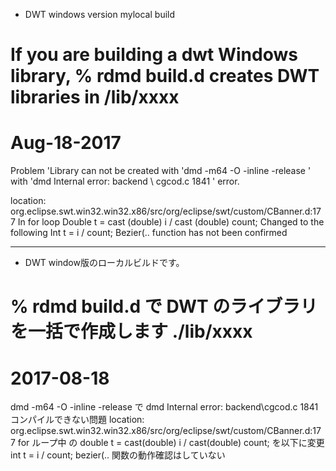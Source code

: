 * DWT windows version mylocal build

# If you are building a dwt Windows library, % rdmd build.d creates DWT libraries in /lib/xxxx
# Aug-18-2017
  Problem 'Library can not be created with 'dmd -m64 -O -inline -release ' with
  'dmd Internal error: backend \ cgcod.c 1841 ' error.
  
  location: org.eclipse.swt.win32.win32.x86/src/org/eclipse/swt/custom/CBanner.d:177
  In for loop
    Double t = cast (double) i / cast (double) count;
           Changed to the following
    Int t = i / count;
           Bezier(.. function has not been confirmed



----------------

* DWT window版のローカルビルドです。

# % rdmd build.d で DWT のライブラリを一括で作成します ./lib/xxxx
# 2017-08-18 
 dmd -m64 -O -inline -release で dmd Internal error: backend\cgcod.c 1841 コンパイルできない問題
 location: org.eclipse.swt.win32.win32.x86/src/org/eclipse/swt/custom/CBanner.d:177
 for ループ中 の
 		double t = cast(double) i / cast(double) count;
 			を以下に変更
 		int t = i / count;
 			bezier(.. 関数の動作確認はしていない



